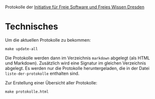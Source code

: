 Protokolle der
[Initiative für Freie Software und Freies Wissen Dresden](http://fsfw-dresden.de/)

Technisches
===========

Um die aktuellen Protokolle zu bekommen:
```
make update-all
```
Die Protokolle werden dann im Verzeichnis `markdown` abgelegt (als HTML und
Markdown).  Zusätzlich wird eine Signatur im gleichen Verzeichnis abgelegt.  Es
werden nur die Protokolle heruntergeladen, die in der Datei
`liste-der-protokolle` enthalten sind.

Zur Erstellung einer Übersicht aller Protokolle:
```
make protokolle.html
```
